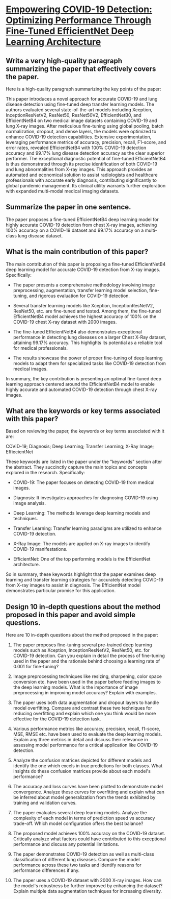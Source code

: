 # [Empowering COVID-19 Detection: Optimizing Performance Through Fine-Tuned   EfficientNet Deep Learning Architecture](https://arxiv.org/abs/2311.16593)

## Write a very high-quality paragraph summarizing the paper that effectively covers the paper.

 Here is a high-quality paragraph summarizing the key points of the paper:

This paper introduces a novel approach for accurate COVID-19 and lung disease detection using fine-tuned deep transfer learning models. The authors evaluated several state-of-the-art models including Xception, InceptionResNetV2, ResNet50, ResNet50V2, EfficientNetB0, and EfficientNetB4 on two medical image datasets containing COVID-19 and lung X-ray images. After meticulous fine-tuning using global pooling, batch normalization, dropout, and dense layers, the models were optimized to enhance COVID-19 detection capabilities. Extensive experimentation, leveraging performance metrics of accuracy, precision, recall, F1-score, and error rates, revealed EfficientNetB4 with 100% COVID-19 detection accuracy and 99.17% lung disease detection accuracy as the clear superior performer. The exceptional diagnostic potential of fine-tuned EfficientNetB4 is thus demonstrated through its precise identification of both COVID-19 and lung abnormalities from X-ray images. This approach provides an automated and economical solution to assist radiologists and healthcare professionals with accurate early diagnosis, contributing significantly to global pandemic management. Its clinical utility warrants further exploration with expanded multi-modal medical imaging datasets.


## Summarize the paper in one sentence.

 The paper proposes a fine-tuned EfficientNetB4 deep learning model for highly accurate COVID-19 detection from chest X-ray images, achieving 100% accuracy on a COVID-19 dataset and 99.17% accuracy on a multi-class lung disease dataset.


## What is the main contribution of this paper?

 The main contribution of this paper is proposing a fine-tuned EfficientNetB4 deep learning model for accurate COVID-19 detection from X-ray images. Specifically:

- The paper presents a comprehensive methodology involving image preprocessing, augmentation, transfer learning model selection, fine-tuning, and rigorous evaluation for COVID-19 detection. 

- Several transfer learning models like Xception, InceptionResNetV2, ResNet50, etc. are fine-tuned and tested. Among them, the fine-tuned EfficientNetB4 model achieves the highest accuracy of 100% on the COVID-19 chest X-ray dataset with 2000 images.

- The fine-tuned EfficientNetB4 also demonstrates exceptional performance in detecting lung diseases on a larger Chest X-Ray dataset, attaining 99.17% accuracy. This highlights its potential as a reliable tool for medical professionals.

- The results showcase the power of proper fine-tuning of deep learning models to adapt them for specialized tasks like COVID-19 detection from medical images.

In summary, the key contribution is presenting an optimal fine-tuned deep learning approach centered around the EfficientNetB4 model to enable highly accurate and automated COVID-19 detection through chest X-ray images.


## What are the keywords or key terms associated with this paper?

 Based on reviewing the paper, the keywords or key terms associated with it are:

COVID-19; Diagnosis; Deep Learning; Transfer Learning; X-Ray Image; EffiecientNet

These keywords are listed in the paper under the "keywords" section after the abstract. They succinctly capture the main topics and concepts explored in the research. Specifically:

- COVID-19: The paper focuses on detecting COVID-19 from medical images.

- Diagnosis: It investigates approaches for diagnosing COVID-19 using image analysis. 

- Deep Learning: The methods leverage deep learning models and techniques.

- Transfer Learning: Transfer learning paradigms are utilized to enhance COVID-19 detection.

- X-Ray Image: The models are applied on X-ray images to identify COVID-19 manifestations.

- EfficientNet: One of the top performing models is the EfficientNet architecture.

So in summary, these keywords highlight that the paper examines deep learning and transfer learning strategies for accurately detecting COVID-19 from X-ray images to assist in diagnosis. The EfficientNet model demonstrates particular promise for this application.


## Design 10 in-depth questions about the method proposed in this paper and avoid simple questions.

 Here are 10 in-depth questions about the method proposed in the paper:

1. The paper proposes fine-tuning several pre-trained deep learning models such as Xception, InceptionResNetV2, ResNet50, etc. for COVID-19 detection. Can you explain in detail the process of fine-tuning used in the paper and the rationale behind choosing a learning rate of 0.001 for fine-tuning?

2. Image preprocessing techniques like resizing, sharpening, color space conversion etc. have been used in the paper before feeding images to the deep learning models. What is the importance of image preprocessing in improving model accuracy? Explain with examples.

3. The paper uses both data augmentation and dropout layers to handle model overfitting. Compare and contrast these two techniques for reducing overfitting and explain which one you think would be more effective for the COVID-19 detection task.  

4. Various performance metrics like accuracy, precision, recall, f1-score, MSE, RMSE etc. have been used to evaluate the deep learning models. Explain any three metrics in detail and discuss their relevance in assessing model performance for a critical application like COVID-19 detection.

5. Analyze the confusion matrices depicted for different models and identify the one which excels in true predictions for both classes. What insights do these confusion matrices provide about each model's performance?

6. The accuracy and loss curves have been plotted to demonstrate model convergence. Analyze these curves for overfitting and explain what can be inferred about model generalization from the trends exhibited by training and validation curves.  

7. The paper evaluates several deep learning models. Analyze the complexity of each model in terms of prediction speed vs accuracy trade-off. Which model configuration offers the best balance?

8. The proposed model achieves 100% accuracy on the COVID-19 dataset. Critically analyze what factors could have contributed to this exceptional performance and discuss any potential limitations.  

9. The paper demonstrates COVID-19 detection as well as multi-class classification of different lung diseases. Compare the model performance across these two tasks and identify reasons for performance differences if any.

10. The paper uses a COVID-19 dataset with 2000 X-ray images. How can the model's robustness be further improved by enhancing the dataset? Explain multiple data augmentation techniques for increasing diversity.
